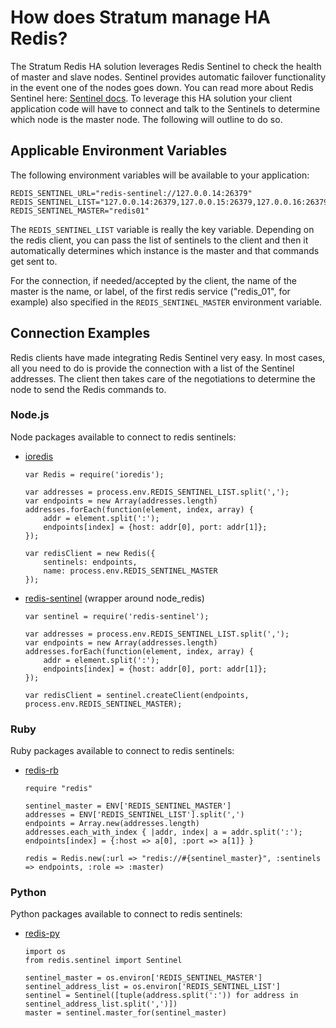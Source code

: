 # How does Stratum manage HA Redis?

The Stratum Redis HA solution leverages Redis Sentinel to check the health of master and slave nodes. Sentinel provides automatic failover functionality in the event one of the nodes goes down. You can read more about Redis Sentinel here: [Sentinel docs](http://redis.io/topics/sentinel). To leverage this HA solution your client application code will have to connect and talk to the Sentinels to determine which node is the master node. The following will outline to do so.

## Applicable Environment Variables
The following environment variables will be available to your application:

```
REDIS_SENTINEL_URL="redis-sentinel://127.0.0.14:26379"
REDIS_SENTINEL_LIST="127.0.0.14:26379,127.0.0.15:26379,127.0.0.16:26379"
REDIS_SENTINEL_MASTER="redis01"
```

The `REDIS_SENTINEL_LIST` variable is really the key variable. Depending on the redis client, you can pass the list of sentinels to the client and then it automatically determines which instance is the master and that commands get sent to.

For the connection, if needed/accepted by the client, the name of the master is the name, or label,
of the first redis service ("redis_01", for example) also specified in the `REDIS_SENTINEL_MASTER`
environment variable.

## Connection Examples
Redis clients have made integrating Redis Sentinel very easy. In most cases, all you need to do is provide the connection with a list of the Sentinel addresses. The client then takes care of the negotiations to determine the node to send the Redis commands to.

### Node.js
Node packages available to connect to redis sentinels:

* [ioredis](https://www.npmjs.com/package/ioredis#sentinel)

    ```
    var Redis = require('ioredis');

    var addresses = process.env.REDIS_SENTINEL_LIST.split(',');
    var endpoints = new Array(addresses.length)
    addresses.forEach(function(element, index, array) {
        addr = element.split(':');
        endpoints[index] = {host: addr[0], port: addr[1]};
    });

    var redisClient = new Redis({
        sentinels: endpoints,
        name: process.env.REDIS_SENTINEL_MASTER
    });
    ```

* [redis-sentinel](https://www.npmjs.com/package/redis-sentinel) (wrapper around node_redis)

    ```
    var sentinel = require('redis-sentinel');

    var addresses = process.env.REDIS_SENTINEL_LIST.split(',');
    var endpoints = new Array(addresses.length)
    addresses.forEach(function(element, index, array) {
        addr = element.split(':');
        endpoints[index] = {host: addr[0], port: addr[1]};
    });

    var redisClient = sentinel.createClient(endpoints, process.env.REDIS_SENTINEL_MASTER);
    ```

### Ruby
Ruby packages available to connect to redis sentinels:

* [redis-rb](https://github.com/redis/redis-rb#sentinel-support)

    ```
    require "redis"

    sentinel_master = ENV['REDIS_SENTINEL_MASTER']
    addresses = ENV['REDIS_SENTINEL_LIST'].split(',')
    endpoints = Array.new(addresses.length)
    addresses.each_with_index { |addr, index| a = addr.split(':'); endpoints[index] = {:host => a[0], :port => a[1]} }

    redis = Redis.new(:url => "redis://#{sentinel_master}", :sentinels => endpoints, :role => :master)
    ```

### Python
Python packages available to connect to redis sentinels:

* [redis-py](https://github.com/andymccurdy/redis-py#sentinel-support)

    ```
    import os
    from redis.sentinel import Sentinel

    sentinel_master = os.environ['REDIS_SENTINEL_MASTER']
    sentinel_address_list = os.environ['REDIS_SENTINEL_LIST']
    sentinel = Sentinel([tuple(address.split(':')) for address in sentinel_address_list.split(',')])
    master = sentinel.master_for(sentinel_master)

